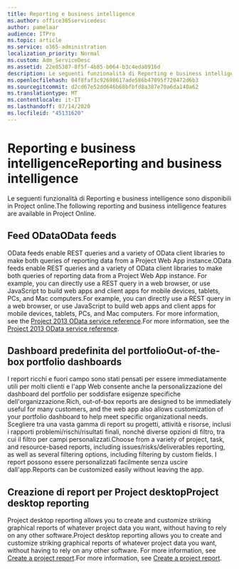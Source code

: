 ```yaml
---
title: Reporting e business intelligence
ms.author: office365servicedesc
author: pamelaar
audience: ITPro
ms.topic: article
ms.service: o365-administration
localization_priority: Normal
ms.custom: Adm_ServiceDesc
ms.assetid: 22e85387-8f5f-4b85-b064-b3c4eda8916d
description: Le seguenti funzionalità di Reporting e business intelligence sono disponibili in Project online.
ms.openlocfilehash: 04f8faf3c92698617ade586b47095f720472d6b3
ms.sourcegitcommit: d2cd67e52dd646b68bfbfd8a387e70a6da140a62
ms.translationtype: MT
ms.contentlocale: it-IT
ms.lasthandoff: 07/14/2020
ms.locfileid: "45131620"
---
```

# <a name="reporting-and-business-intelligence"></a><span data-ttu-id="16c64-103">Reporting e business intelligence</span><span class="sxs-lookup"><span data-stu-id="16c64-103">Reporting and business intelligence</span></span>

<span data-ttu-id="16c64-104">Le seguenti funzionalità di Reporting e business intelligence sono disponibili in Project online.</span><span class="sxs-lookup"><span data-stu-id="16c64-104">The following reporting and business intelligence features are available in Project Online.</span></span>
  
## <a name="odata-feeds"></a><span data-ttu-id="16c64-105">Feed OData</span><span class="sxs-lookup"><span data-stu-id="16c64-105">OData feeds</span></span>

<span data-ttu-id="16c64-106">OData feeds enable REST queries and a variety of OData client libraries to make both queries of reporting data from a Project Web App instance.</span><span class="sxs-lookup"><span data-stu-id="16c64-106">OData feeds enable REST queries and a variety of OData client libraries to make both queries of reporting data from a Project Web App instance.</span></span> <span data-ttu-id="16c64-107">For example, you can directly use a REST query in a web browser, or use JavaScript to build web apps and client apps for mobile devices, tablets, PCs, and Mac computers.</span><span class="sxs-lookup"><span data-stu-id="16c64-107">For example, you can directly use a REST query in a web browser, or use JavaScript to build web apps and client apps for mobile devices, tablets, PCs, and Mac computers.</span></span> <span data-ttu-id="16c64-108">For more information, see the [Project 2013 OData service reference](https://go.microsoft.com/fwlink/?LinkID=823655&amp;clcid=0x409).</span><span class="sxs-lookup"><span data-stu-id="16c64-108">For more information, see the [Project 2013 OData service reference](https://go.microsoft.com/fwlink/?LinkID=823655&amp;clcid=0x409).</span></span>
  
## <a name="out-of-the-box-portfolio-dashboards"></a><span data-ttu-id="16c64-109">Dashboard predefinita del portfolio</span><span class="sxs-lookup"><span data-stu-id="16c64-109">Out-of-the-box portfolio dashboards</span></span>

<span data-ttu-id="16c64-110">I report ricchi e fuori campo sono stati pensati per essere immediatamente utili per molti clienti e l'app Web consente anche la personalizzazione del dashboard del portfolio per soddisfare esigenze specifiche dell'organizzazione.</span><span class="sxs-lookup"><span data-stu-id="16c64-110">Rich, out-of-box reports are designed to be immediately useful for many customers, and the web app also allows customization of your portfolio dashboard to help meet specific organizational needs.</span></span> <span data-ttu-id="16c64-111">Scegliere tra una vasta gamma di report su progetti, attività e risorse, inclusi i rapporti problemi/rischi/risultati finali, nonché diverse opzioni di filtro, tra cui il filtro per campi personalizzati.</span><span class="sxs-lookup"><span data-stu-id="16c64-111">Choose from a variety of project, task, and resource-based reports, including issues/risks/deliverables reporting, as well as several filtering options, including filtering by custom fields.</span></span> <span data-ttu-id="16c64-112">I report possono essere personalizzati facilmente senza uscire dall'app.</span><span class="sxs-lookup"><span data-stu-id="16c64-112">Reports can be customized easily without leaving the app.</span></span> 
  
## <a name="project-desktop-reporting"></a><span data-ttu-id="16c64-113">Creazione di report per Project desktop</span><span class="sxs-lookup"><span data-stu-id="16c64-113">Project desktop reporting</span></span>

<span data-ttu-id="16c64-114">Project desktop reporting allows you to create and customize striking graphical reports of whatever project data you want, without having to rely on any other software.</span><span class="sxs-lookup"><span data-stu-id="16c64-114">Project desktop reporting allows you to create and customize striking graphical reports of whatever project data you want, without having to rely on any other software.</span></span> <span data-ttu-id="16c64-115">For more information, see [Create a project report](https://go.microsoft.com/fwlink/?LinkID=823657&amp;clcid=0x409).</span><span class="sxs-lookup"><span data-stu-id="16c64-115">For more information, see [Create a project report](https://go.microsoft.com/fwlink/?LinkID=823657&amp;clcid=0x409).</span></span>
  